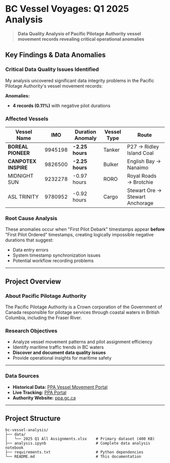 # BC Vessel Voyages: Q1 2025 Analysis

> **Data Quality Analysis of Pacific Pilotage Authority vessel movement records revealing critical operational anomalies**

##  Key Findings & Data Anomalies

### Critical Data Quality Issues Identified
My analysis uncovered significant data integrity problems in the Pacific Pilotage Authority's vessel movement records:

**Anomalies:**
- **4 records (0.11%)** with negative pilot durations

### Affected Vessels
| Vessel Name | IMO | Duration Anomaly | Vessel Type | Route |
|-------------|-----|------------------|-------------|--------|
| **BOREAL PIONEER** | 9945198 | **-2.25 hours** | Tanker | P27 → Ridley Island Coal |
| **CANPOTEX INSPIRE** | 9826500 | **-2.25 hours** | Bulker | English Bay → Nanaimo |
| MIDNIGHT SUN | 9232278 | -0.97 hours | RORO | Royal Roads → Brotchie |
| ASL TRINITY | 9780952 | -0.92 hours | Cargo | Stewart Ore → Stewart Anchorage |

### Root Cause Analysis
These anomalies occur when "First Pilot Debark" timestamps appear **before** "First Pilot Ordered" timestamps, creating logically impossible negative durations that suggest:
- Data entry errors
- System timestamp synchronization issues
- Potential workflow recording problems

---

## Project Overview

### About Pacific Pilotage Authority
The Pacific Pilotage Authority is a Crown corporation of the Government of Canada responsible for pilotage services through coastal waters in British Columbia, including the Fraser River.

### Research Objectives
- Analyze vessel movement patterns and pilot assignment efficiency
- Identify maritime traffic trends in BC waters
- **Discover and document data quality issues**
- Provide operational insights for maritime safety

---

### Data Sources
- **Historical Data:** [PPA Vessel Movement Portal](https://www.ppa.gc.ca/vessel-movement-data)
- **Live Tracking:** [PPA Portal](https://ppaportal.portlink.co/mt-tm)
- **Authority Website:** [ppa.gc.ca](https://www.ppa.gc.ca/)

---

## Project Structure

```
bc-vessel-analysis/
├── data/
│   └── 2025 Q1 All Assignments.xlsx    # Primary dataset (400 KB)
├── analysis.ipynb                      # Complete data analysis notebook
├── requirements.txt                    # Python dependencies
└── README.md                           # This documentation
```
